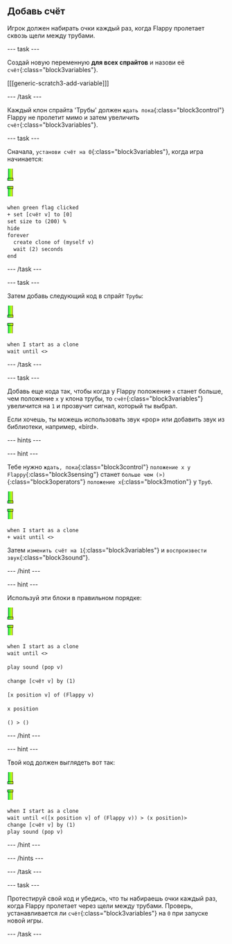## Добавь счёт

Игрок должен набирать очки каждый раз, когда Flappy пролетает сквозь щели между трубами.

--- task ---

Создай новую переменную **для всех спрайтов** и назови её `счёт`{:class="block3variables"}.

[[[generic-scratch3-add-variable]]]

--- /task ---

Каждый клон спрайта 'Трубы' должен `ждать пока`{:class="block3control"} Flappy не пролетит мимо и затем увеличить `счёт`{:class="block3variables"}.

--- task ---

Сначала, `установи счёт на 0`{:class="block3variables"}, когда игра начинается:

![спрайт трубы](images/pipes-sprite.png)

```blocks3
when green flag clicked
+ set [счёт v] to [0]
set size to (200) %
hide
forever 
  create clone of (myself v)
  wait (2) seconds
end
```

--- /task ---

--- task ---

Затем добавь следующий код в спрайт `Трубы`:

![спрайт трубы](images/pipes-sprite.png)

```blocks3
when I start as a clone
wait until <>
```

--- /task ---

--- task ---

Добавь еще кода так, чтобы когда у Flappy положение `x` станет больше, чем положение `x` у клона трубы, то `счёт`{:class="block3variables"} увеличится на `1` и прозвучит сигнал, который ты выбрал.

Если хочешь, ты можешь использовать звук «pop» или добавить звук из библиотеки, например, «bird».

--- hints ---


--- hint ---

Тебе нужно `ждать, пока`{:class="block3control"} `положение х у Flappy`{:class="block3sensing"} станет `больше чем (>)`{:class="block3operators"} `положение x`{:class="block3motion"} у `Труб`.

![спрайт трубы](images/pipes-sprite.png)

```blocks3
when I start as a clone
+ wait until <>
```

Затем `изменить счёт на 1`{:class="block3variables"} и `воспроизвести звук`{:class="block3sound"}.

--- /hint ---

--- hint ---

Используй эти блоки в правильном порядке:

![спрайт трубы](images/pipes-sprite.png)

```blocks3
when I start as a clone
wait until <>

play sound (pop v)

change [счёт v] by (1)

[x position v] of (Flappy v)

x position

() > ()
```

--- /hint ---

--- hint ---

Твой код должен выглядеть вот так:

![спрайт трубы](images/pipes-sprite.png)

```blocks3
when I start as a clone
wait until <([x position v] of (Flappy v)) > (x position)>
change [счёт v] by (1)
play sound (pop v)
```

--- /hint ---

--- /hints ---

--- /task ---

--- task ---

Протестируй свой код и убедись, что ты набираешь очки каждый раз, когда Flappy пролетает через щели между трубами. Проверь, устанавливается ли `счёт`{:class="block3variables"} на `0` при запуске новой игры.

--- /task ---